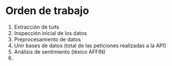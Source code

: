 # Orden de trabajo

1) Extracción de tuits
2) Inspección inicial de los datos
3) Preprocesamiento de datos
4) Unir bases de datos (total de las peticiones realizadas a la API)
5) Análisis de sentimiento (léxico AFFIN)
6) 
